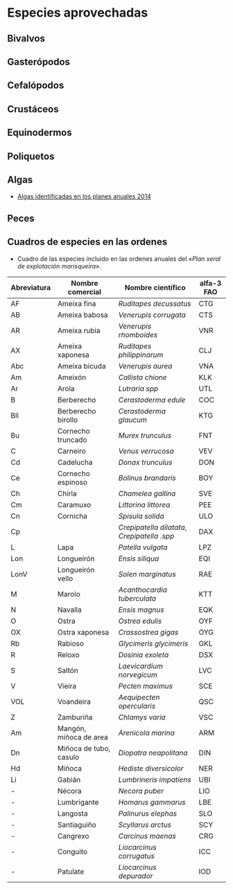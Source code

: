 # Especies aprovechadas


## Bivalvos



## Gasterópodos



## Cefalópodos



## Crustáceos



## Equinodermos



## Poliquetos



## Algas

* [Algas identificadas en los planes anuales 2014](algas2014analisi2.md)


## Peces


## Cuadros de especies en las ordenes

* Cuadro de las especies incluido en las ordenes anuales del «_Plan xeral de explotación marisqueira_».

|Abreviatura|Nombre comercial|Nombre científico|alfa-3 FAO|
|-----------|----------------|-----------------|----------|
|AF|Ameixa fina|_Ruditapes decussatus_|CTG|
|AB|Ameixa babosa|_Venerupis corrugata_|CTS|
|AR|Ameixa rubia|_Venerupis rhomboides_|VNR|
|AX|Ameixa xaponesa|_Ruditapes philippinarum_|CLJ|
|Abc|Ameixa bicuda|_Venerupis aurea_|VNA|
|Am|Ameixón|_Callista chione_|KLK|
|Ar|Arola|_Lutraria spp_|UTL|
|B|Berberecho|_Cerastoderma edule_|COC|
|Bll|Berberecho birollo|_Cerastoderma glaucum_|KTG|
|Bu|Cornecho truncado|_Murex trunculus_|FNT|
|C|Carneiro|_Venus verrucosa_|VEV|
|Cd|Cadelucha|_Donax trunculus_|DON|
|Ce|Cornecho espinoso|_Bolinus brandaris_|BOY|
|Ch|Chirla|_Chamelea gallina_|SVE|
|Cm|Caramuxo|_Littorina littorea_|PEE|
|Cn|Cornicha|_Spisula solida_|ULO|
|Cp||_Crepipatella dilatata_, _Crepipatella .spp_|DAX|
|L|Lapa|_Patella vulgata_|LPZ|
|Lon|Longueirón|_Ensis siliqua_|EQI|
|LonV|Longueirón vello|_Solen marginatus_|RAE|
|M|Marolo|_Acanthocardia tuberculata_|KTT|
|N|Navalla|_Ensis magnus_|EQK|
|O|Ostra|_Ostrea edulis_|OYF|
|OX|Ostra xaponesa|_Crassostrea gigas_|OYG|
|Rb|Rabioso|_Glycimeris glycimeris_|GKL|
|R|Reloxo|_Dosinia exoleta_|DSX|
|S|Saltón|_Laevicardium norvegicum_|LVC|
|V|Vieira|_Pecten maximus_|SCE|
|VOL|Voandeira|_Aequipecten opercularis_|QSC|
|Z|Zamburiña|_Chlamys varia_|VSC|
|Am|Mangón, miñoca de area|_Arenicola marina_|ARM|
|Dn|Miñoca de tubo, casulo|_Diopatra neapolitana_|DIN|
|Hd|Miñoca|_Hediste diversicolor_|NER|
|Li|Gabián|_Lumbrineris impatiens_|UBI|
|-| Nécora|_Necora puber_|LIO|
|-|Lumbrigante|_Homarus gammarus_|LBE|
|-|Langosta|_Palinurus elephas_|SLO|
|-|Santiaguiño|_Scyllarus arctus_|SCY|
|-|Cangrexo|_Carcinus maenas_|CRG|
|-|Conguito|_Liocarcinus corrugatus_|ICC|
|-|Patulate|_Liocarcinus depurador_|IOD|


